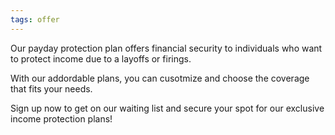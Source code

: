 ```yaml
---
tags: offer
---
```


Our payday protection plan offers financial security to individuals who want to protect income due to a layoffs or firings.

With our addordable plans, you can cusotmize and choose the coverage that fits your needs.

Sign up now to get on our waiting list and secure your spot for our exclusive income protection plans!
